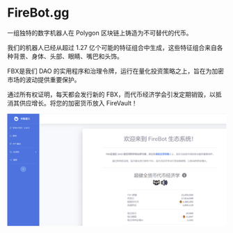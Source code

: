 # FireBot.gg

一组独特的数字机器人在 Polygon 区块链上铸造为不可替代的代币。

我们的机器人已经从超过 1.27 亿个可能的特征组合中生成，这些特征组合来自各种背景、身体、头部、眼睛、嘴巴和头饰。

FBX是我们 DAO 的实用程序和治理令牌，运行在量化投资策略之上，旨在为加密市场的波动提供重要保护。

通过所有权证明，每天都会发行新的 FBX，而代币经济学会引发定期销毁，以抵消其供应增长。将您的加密货币放入 FireVault！ 

![nft](01.png)


